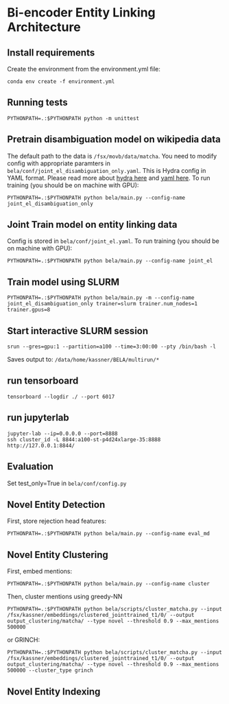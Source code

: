 # Bi-encoder Entity Linking Architecture

## Install requirements

Create the environment from the environment.yml file:

```
conda env create -f environment.yml
```

## Running tests

```
PYTHONPATH=.:$PYTHONPATH python -m unittest
```

## Pretrain disambiguation model on wikipedia data

The default path to the data is `/fsx/movb/data/matcha`. You need to modify config with appropriate paramters in `bela/conf/joint_el_disambiguation_only.yaml`. This is Hydra config in YAML format. Please read more about [hydra here](https://hydra.cc/) and [yaml here](https://docs.ansible.com/ansible/latest/reference_appendices/YAMLSyntax.html). To run training (you should be on machine with GPU):

```
PYTHONPATH=.:$PYTHONPATH python bela/main.py --config-name joint_el_disambiguation_only
```

## Joint Train model on entity linking data

Config is stored in `bela/conf/joint_el.yaml`. To run training (you should be on machine with GPU):

```
PYTHONPATH=.:$PYTHONPATH python bela/main.py --config-name joint_el
```

## Train model using SLURM

```
PYTHONPATH=.:$PYTHONPATH python bela/main.py -m --config-name joint_el_disambiguation_only trainer=slurm trainer.num_nodes=1 trainer.gpus=8
```

## Start interactive SLURM session
```
srun --gres=gpu:1 --partition=a100 --time=3:00:00 --pty /bin/bash -l
```

Saves output to:
`/data/home/kassner/BELA/multirun/*`

## run tensorboard
```
tensorboard --logdir ./ --port 6017
```  

## run jupyterlab
```
jupyter-lab --ip=0.0.0.0 --port=8888
ssh cluster_id -L 8844:a100-st-p4d24xlarge-35:8888
http://127.0.0.1:8844/
```

## Evaluation
Set test_only=True in `bela/conf/config.py`

## Novel Entity Detection
First, store rejection head features:
```
PYTHONPATH=.:$PYTHONPATH python bela/main.py --config-name eval_md
```

## Novel Entity Clustering

First, embed mentions:
```
PYTHONPATH=.:$PYTHONPATH python bela/main.py --config-name cluster
```

Then, cluster mentions using greedy-NN
```
PYTHONPATH=.:$PYTHONPATH python bela/scripts/cluster_matcha.py --input  /fsx/kassner/embeddings/clustered_jointtrained_t1/0/ --output output_clustering/matcha/ --type novel --threshold 0.9 --max_mentions 500000
```
or GRINCH:
```
PYTHONPATH=.:$PYTHONPATH python bela/scripts/cluster_matcha.py --input  /fsx/kassner/embeddings/clustered_jointtrained_t1/0/ --output output_clustering/matcha/ --type novel --threshold 0.9 --max_mentions 500000 --cluster_type grinch
```

## Novel Entity Indexing